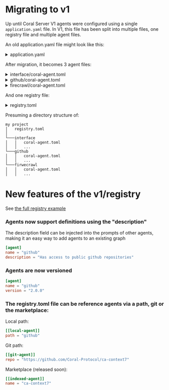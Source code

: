 # Migrating to v1

Up until Coral Server V1 agents were configured using a single `application.yaml` file.  In V1, this file has been split 
into multiple files, one registry file and multiple agent files.

An old application.yaml file might look like this:

<details>
<summary>application.yaml</summary>

```yaml
applications:
  - id: "app"
    name: "Default Application"
    description: "Default application for testing"
    privacyKeys:
      - "priv"

registry:
  interface:
    options:
      - name: "MODEL_API_KEY"
        type: "string"
        description: "API key for the model provider"
      - name: "MODEL_NAME"
        type: "string"
        description: "What model to use (e.g 'gpt-4.1')"
        default: "gpt-4.1"
      - name: "MODEL_PROVIDER"
        type: "string"
        description: "What model provider to use (e.g 'openai', etc)"
        default: "openai"
      - name: "MODEL_MAX_TOKENS"
        type: "string"
        description: "Max tokens to use"
        default: "16000"
      - name: "MODEL_TEMPERATURE"
        type: "string"
        description: "What model temperature to use"
        default: "0.3"
      - name: "TIMEOUT_MS"
        type: "string"
        description: "Connection/tool timeouts in ms"
        default: 60000

    runtime:
      type: "executable"
      command: [ "bash", "-c", "../agents/interface/run_agent.sh ../agents/interface/main.py" ]
      environment:
        - option: "MODEL_API_KEY"
        - option: "MODEL_NAME"
        - option: "MODEL_PROVIDER"
        - option: "MODEL_MAX_TOKENS"
        - option: "MODEL_TEMPERATURE"
        - option: "TIMEOUT_MS"

  github:
    options:
      - name: "MODEL_API_KEY"
        type: "string"
        description: "API key for the model provider"
      - name: "GITHUB_PERSONAL_ACCESS_TOKEN"
        type: "string"
        description: "Github token for the service"
      - name: "MODEL_NAME"
        type: "string"
        description: "What model to use (e.g 'gpt-4.1')"
        default: "gpt-4.1"
      - name: "MODEL_PROVIDER"
        type: "string"
        description: "What model provider to use (e.g 'openai', etc)"
        default: "openai"
      - name: "MODEL_MAX_TOKENS"
        type: "string"
        description: "Max tokens to use"
        default: "16000"
      - name: "MODEL_TEMPERATURE"
        type: "string"
        description: "What model temperature to use"
        default: "0.3"
      - name: "TIMEOUT_MS"
        type: "string"
        description: "Connection/tool timeouts in ms"
        default: 300
    runtime:
      type: "executable"
      command: [ "bash", "-c", "../agents/github/run_agent.sh ../agents/github/main.py" ]
      environment:
        - option: "MODEL_API_KEY"
        - option: "GITHUB_PERSONAL_ACCESS_TOKEN"
        - option: "MODEL_NAME"
        - option: "MODEL_PROVIDER"
        - option: "MODEL_MAX_TOKENS"
        - option: "MODEL_TEMPERATURE"
        - option: "TIMEOUT_MS"

  firecrawl:
    options:
      - name: "MODEL_API_KEY"
        type: "string"
        description: "API key for the model provider"
      - name: "FIRECRAWL_API_KEY"
        type: "string"
        description: "FIRECRAWL API KEY for the service"
      - name: "MODEL_NAME"
        type: "string"
        description: "What model to use (e.g 'gpt-4.1')"
        default: "gpt-4.1"
      - name: "MODEL_PROVIDER"
        type: "string"
        description: "What model provider to use (e.g 'openai', etc)"
        default: "openai"
      - name: "MODEL_MAX_TOKENS"
        type: "string"
        description: "Max tokens to use"
        default: "16000"
      - name: "MODEL_TEMPERATURE"
        type: "string"
        description: "What model temperature to use"
        default: "0.3"
      - name: "TIMEOUT_MS"
        type: "string"
        description: "Connection/tool timeouts in ms"
        default: 300
    runtime:
      type: "executable"
      command: ["bash", "-c", "../agents/firecrawl/run_agent.sh ../agents/firecrawl/main.py"]
      environment:
        - option: "MODEL_API_KEY"
        - option: "FIRECRAWL_API_KEY"
        - option: "MODEL_NAME"
        - option: "MODEL_PROVIDER"
        - option: "MODEL_MAX_TOKENS"
        - option: "MODEL_TEMPERATURE"
        - option: "TIMEOUT_MS"
```
</details>

After migration, it becomes 3 agent files:

<details>
<summary>interface/coral-agent.toml</summary>

```toml
[agent]
name = "interface"
version = "0.0.1"

[options.MODEL_API_KEY]
type = "string"
description = "API key for the model provider"

[options.MODEL_NAME]
type = "string"
description = "What model to use (e.g 'gpt-4.1')"
default = "gpt-4.1"

[options.MODEL_PROVIDER]
type = "string"
description = "What model provider to use (e.g 'openai', etc)"
default = "openai"

[options.MODEL_MAX_TOKENS]
type = "string"
description = "Max tokens to use"
default = "16000"

[options.MODEL_TEMPERATURE]
type = "string"
description = "What model temperature to use"
default = "0.3"

[options.TIMEOUT_MS]
type = "string"
description = "Connection/tool timeouts in ms"
default = "60000"

[runtimes.executable]
command = ["bash", "-c", "../agents/interface/run_agent.sh ../agents/interface/main.py"]
```
</details>

<details>
<summary>github/coral-agent.toml</summary>

```toml
[agent]
name = "github"
version = "0.0.1"

[options.MODEL_API_KEY]
type = "string"
description = "API key for the model provider"

[options.GITHUB_PERSONAL_ACCESS_TOKEN]
type = "string"
description = "Github token for the service"

[options.MODEL_NAME]
type = "string"
description = "What model to use (e.g 'gpt-4.1')"
default = "gpt-4.1"

[options.MODEL_PROVIDER]
type = "string"
description = "What model provider to use (e.g 'openai', etc)"
default = "openai"

[options.MODEL_MAX_TOKENS]
type = "string"
description = "Max tokens to use"
default = "16000"

[options.MODEL_TEMPERATURE]
type = "string"
description = "What model temperature to use"
default = "0.3"

[options.TIMEOUT_MS]
type = "string"
description = "Connection/tool timeouts in ms"
default = "300"

[runtimes.executable]
command = ["bash", "-c", "../agents/github/run_agent.sh ../agents/github/main.py"]
```

</details>

<details>
<summary>firecrawl/coral-agent.toml</summary>

```toml
[agent]
name = "firecrawl"
version = "0.0.1"

[options.MODEL_API_KEY]
type = "string"
description = "API key for the model provider"

[options.FIRECRAWL_API_KEY]
type = "string"
description = "FIRECRAWL API KEY for the service"

[options.MODEL_NAME]
type = "string"
description = "What model to use (e.g 'gpt-4.1')"
default = "gpt-4.1"

[options.MODEL_PROVIDER]
type = "string"
description = "What model provider to use (e.g 'openai', etc)"
default = "openai"

[options.MODEL_MAX_TOKENS]
type = "string"
description = "Max tokens to use"
default = "16000"

[options.MODEL_TEMPERATURE]
type = "string"
description = "What model temperature to use"
default = "0.3"

[options.TIMEOUT_MS]
type = "string"
description = "Connection/tool timeouts in ms"
default = "300"

[runtimes.executable]
command = ["bash", "-c", "../agents/firecrawl/run_agent.sh ../agents/firecrawl/main.py"]
```

</details>

And one registry file:

<details>
<summary>registry.toml</summary>

```toml
[[local-agent]]
path = "interface"

[[local-agent]]
path = "github"

[[local-agent]]
path = "firecrawl"
```

</details>

Presuming a directory structure of:
```
my project
│   registry.toml
│
└───interface
│   │   coral-agent.toml
│   │   ...
└───github
│   │   coral-agent.toml
│   │   ...
└───firwecrawl
│   │   coral-agent.toml
│   │   ...
```

# New features of the v1/registry

See [the full registry example](src/main/resources/full-registry.toml) 

### Agents now support definitions using the "description" 

The description field can be injected into the prompts of other agents, making it an easy way to add agents to an existing graph 
```toml
[agent]
name = "github"
description = "Has access to public github repositories"
```

### Agents are now versioned
```toml
[agent]
name = "github"
version = "2.0.0"
```

### The registry.toml file can be reference agents via a path, git or the marketplace:

Local path:
```toml
[[local-agent]]
path = "github"
```

Git path:
```toml
[[git-agent]]
repo = "https://github.com/Coral-Protocol/ca-context7"

```

Marketplace (released soon):
```toml
[[indexed-agent]]
name = "ca-context7"
```